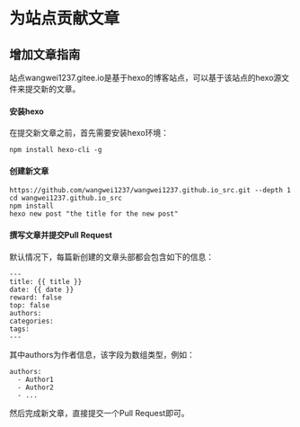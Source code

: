 # 为站点贡献文章

## 增加文章指南
站点wangwei1237.gitee.io是基于hexo的博客站点，可以基于该站点的hexo源文件来提交新的文章。

#### 安装hexo
在提交新文章之前，首先需要安装hexo环境：
```
npm install hexo-cli -g
```

#### 创建新文章
```
https://github.com/wangwei1237/wangwei1237.github.io_src.git --depth 1
cd wangwei1237.github.io_src
npm install
hexo new post "the title for the new post"
```

#### 撰写文章并提交Pull Request
默认情况下，每篇新创建的文章头部都会包含如下的信息：
```
---
title: {{ title }}
date: {{ date }}
reward: false
top: false
authors:
categories:
tags:
---
```

其中authors为作者信息，该字段为数组类型，例如：
```
authors:
  - Author1
  - Author2
  - ...
```

然后完成新文章，直接提交一个Pull Request即可。
